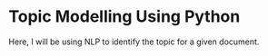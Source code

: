 # Topic Modelling Using Python
 Here, I will be using NLP to identify the topic for a given document.
